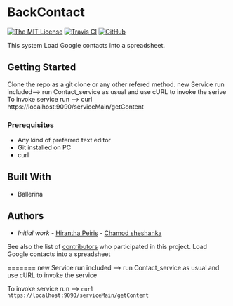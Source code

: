 # BackContact
[![The MIT License](https://img.shields.io/badge/license-MIT-orange.svg?style=flat-square)](http://opensource.org/licenses/MIT)
[![Travis CI](https://img.shields.io/travis/vscode/BackContact.svg?style=flat-square)](https://travis-ci.org/vscode/BackContact)
[![GitHub](https://img.shields.io/github/forks/Shehanka/BackContact.svg?style=flat-square)](https://github.com/Shehanka/BackContact/network)



This system Load Google contacts into a spreadsheet. 

## Getting Started

Clone the repo as a git clone or any other refered method.
new Service run included--> 
run Contact_service as usual and use cURL to invoke the serive
To invoke service run  -->
curl https://localhost:9090/serviceMain/getContent
### Prerequisites

* Any kind of preferred text editor
* Git installed on PC
* curl
## Built With

* Ballerina

## Authors

* *Initial work* - [Hirantha Peiris](https://github.com/hiranthaPeiris)
                 - [Chamod sheshanka](https://github.com/heshancs) 
                 
See also the list of [contributors]() who participated in this project.
Load Google contacts into a spreadsheet

=======
new Service run included --> 
run Contact_service as usual and use cURL to invoke the service

To invoke service run  -->
` curl https://localhost:9090/serviceMain/getContent `


